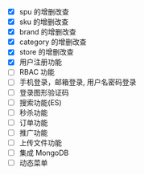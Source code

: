 - [x] spu 的增删改查
- [x] sku 的增删改查
- [x] brand 的增删改查
- [x] category 的增删改查
- [x] store 的增删改查
- [x] 用户注册功能
- [ ] RBAC 功能
- [ ] 手机登录，邮箱登录, 用户名密码登录
- [ ] 登录图形验证码
- [ ] 搜索功能(ES)
- [ ] 秒杀功能
- [ ] 订单功能
- [ ] 推广功能
- [ ] 上传文件功能
- [ ] 集成 MongoDB
- [ ] 动态菜单
